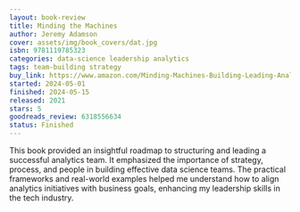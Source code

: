 ```yaml
---
layout: book-review
title: Minding the Machines
author: Jeremy Adamson
cover: assets/img/book_covers/dat.jpg
isbn: 9781119785323
categories: data-science leadership analytics
tags: team-building strategy
buy_link: https://www.amazon.com/Minding-Machines-Building-Leading-Analytics/dp/1119785324
started: 2024-05-01
finished: 2024-05-15
released: 2021
stars: 5
goodreads_review: 6318556634
status: Finished
---
```


This book provided an insightful roadmap to structuring and leading a successful analytics team. It emphasized the importance of strategy, process, and people in building effective data science teams. The practical frameworks and real-world examples helped me understand how to align analytics initiatives with business goals, enhancing my leadership skills in the tech industry.
